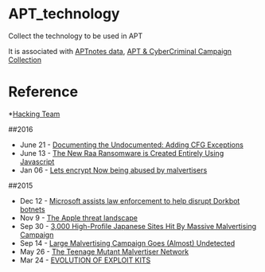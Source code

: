 # APT_technology
Collect the technology to be used in APT

It is associated with [APTnotes data](https://github.com/aptnotes/data), [APT & CyberCriminal Campaign Collection](https://github.com/gasgas4/APT_CyberCriminal_Campagin) 

# Reference
*[Hacking Team](https://github.com/hackedteam?tab=repositories)

##2016
* June 21 - [Documenting the Undocumented: Adding CFG Exceptions](http://breakingmalware.com/documentation/documenting-undocumented-adding-control-flow-guard-exceptions/)
* June 13 - [The New Raa Ransomware is Created Entirely Using Javascript](http://www.bleepingcomputer.com/news/security/the-new-raa-ransomware-is-created-entirely-using-javascript/)
* Jan 06 - [Lets encrypt Now being abused by malvertisers](http://blog.trendmicro.com/trendlabs-security-intelligence/lets-encrypt-now-being-abused-by-malvertisers/)

##2015
* Dec 12 - [Microsoft assists law enforcement to help disrupt Dorkbot botnets](https://blogs.technet.microsoft.com/mmpc/2015/12/02/microsoft-assists-law-enforcement-to-help-disrupt-dorkbot-botnets/)
* Nov 9 - [The Apple threat landscape](https://www.symantec.com/content/en/us/enterprise/media/security_response/whitepapers/apple-threat-landscape.pdf)
* Sep 30 - [3,000 High-Profile Japanese Sites Hit By Massive Malvertising Campaign](http://blog.trendmicro.com/trendlabs-security-intelligence/3000-high-profile-japanese-sites-hit-by-massive-malvertising-campaign/)
* Sep 14 - [Large Malvertising Campaign Goes (Almost) Undetected](https://blog.malwarebytes.org/malvertising-2/2015/09/large-malvertising-campaign-goes-almost-undetected/)
* May 26 - [The Teenage Mutant Malvertiser Network](https://www.fireeye.com/blog/threat-research/2015/05/the_teenage_mutantm.html)
* Mar 24 - [EVOLUTION OF EXPLOIT KITS](https://www.trendmicro.com/cloud-content/us/pdfs/security-intelligence/white-papers/wp-evolution-of-exploit-kits.pdf)
